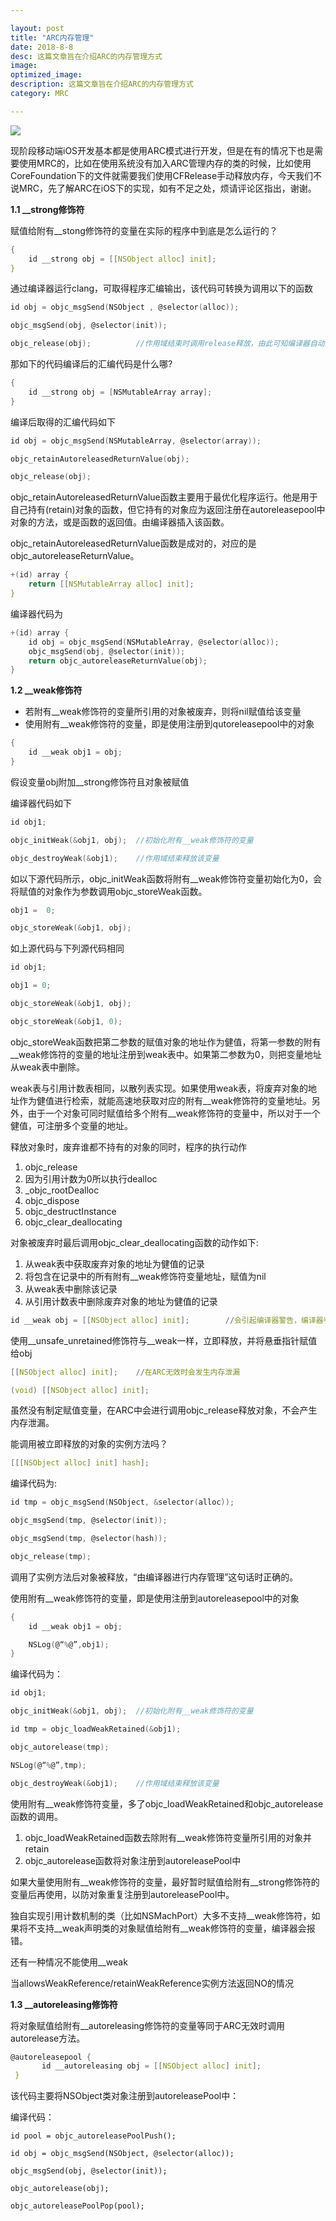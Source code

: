```yaml
---

layout: post
title: "ARC内存管理"
date: 2018-8-8
desc: 这篇文章旨在介绍ARC的内存管理方式
image: 
optimized_image: 
description: 这篇文章旨在介绍ARC的内存管理方式
category: MRC

---
```


![](../../../../assets/TitleImg/air_✈️.jpeg)

现阶段移动端iOS开发基本都是使用ARC模式进行开发，但是在有的情况下也是需要使用MRC的，比如在使用系统没有加入ARC管理内存的类的时候，比如使用CoreFoundation下的文件就需要我们使用CFRelease手动释放内存，今天我们不说MRC，先了解ARC在iOS下的实现，如有不足之处，烦请评论区指出，谢谢。

**1.1 __strong修饰符**

赋值给附有__stong修饰符的变量在实际的程序中到底是怎么运行的？

```c
{
	id __strong obj = [[NSObject alloc] init];
}
```

通过编译器运行clang，可取得程序汇编输出，该代码可转换为调用以下的函数

```c
id obj = objc_msgSend(NSObject , @selector(alloc));

objc_msgSend(obj, @selector(init));

objc_release(obj);			//作用域结束时调用release释放，由此可知编译器自动插入release
```

那如下的代码编译后的汇编代码是什么哪?

```c
{
	id __strong obj = [NSMutableArray array];
}
```

编译后取得的汇编代码如下

```c
id obj = objc_msgSend(NSMutableArray, @selector(array));

objc_retainAutoreleasedReturnValue(obj);

objc_release(obj);
```

objc_retainAutoreleasedReturnValue函数主要用于最优化程序运行。他是用于自己持有(retain)对象的函数，但它持有的对象应为返回注册在autoreleasepool中对象的方法，或是函数的返回值。由编译器插入该函数。

objc_retainAutoreleasedReturnValue函数是成对的，对应的是objc_autoreleaseReturnValue。

```c
+(id) array {
	return [[NSMutableArray alloc] init];
}
```

编译器代码为

```c
+(id) array {
	id obj = objc_msgSend(NSMutableArray, @selector(alloc));
	objc_msgSend(obj, @selector(init));
	return objc_autoreleaseReturnValue(obj);
}
```

**1.2 __weak修饰符**

- 若附有__weak修饰符的变量所引用的对象被废弃，则将nil赋值给该变量
- 使用附有__weak修饰符的变量，即是使用注册到qutoreleasepool中的对象

```c s
{
	id __weak obj1 = obj;
}
```

假设变量obj附加__strong修饰符且对象被赋值

编译器代码如下

```c
id obj1;

objc_initWeak(&obj1, obj);	//初始化附有__weak修饰符的变量

objc_destroyWeak(&obj1);	//作用域结束释放该变量
```



如以下源代码所示，objc_initWeak函数将附有__weak修饰符变量初始化为0，会将赋值的对象作为参数调用objc_storeWeak函数。

```c
obj1 =  0;

objc_storeWeak(&obj1, obj);
```

如上源代码与下列源代码相同

```c
id obj1;

obj1 = 0;

objc_storeWeak(&obj1, obj);

objc_storeWeak(&obj1, 0);
```

objc_storeWeak函数把第二参数的赋值对象的地址作为健值，将第一参数的附有__weak修饰符的变量的地址注册到weak表中。如果第二参数为0，则把变量地址从weak表中删除。

weak表与引用计数表相同，以散列表实现。如果使用weak表，将废弃对象的地址作为健值进行检索，就能高速地获取对应的附有__weak修饰符的变量地址。另外，由于一个对象可同时赋值给多个附有__weak修饰符的变量中，所以对于一个健值，可注册多个变量的地址。

释放对象时，废弃谁都不持有的对象的同时，程序的执行动作

1. objc_release
2. 因为引用计数为0所以执行dealloc
3. _objc_rootDealloc
4. objc_dispose
5. objc_destructInstance
6. objc_clear_deallocating

对象被废弃时最后调用objc_clear_deallocating函数的动作如下:

1. 从weak表中获取废弃对象的地址为健值的记录
2. 将包含在记录中的所有附有__weak修饰符变量地址，赋值为nil
3. 从weak表中删除该记录
4. 从引用计数表中删除废弃对象的地址为健值的记录

```c s
id __weak obj = [[NSObject alloc] init];  		//会引起编译器警告，编译器判断生成并持有的对象不能继续持有，调用objc_release立即释放掉，obj为nil。

```

使用__unsafe_unretained修饰符与__weak一样，立即释放，并将悬垂指针赋值给obj

```c
[[NSObject alloc] init];	//在ARC无效时会发生内存泄漏

(void) [[NSObject alloc] init];
```

虽然没有制定赋值变量，在ARC中会进行调用objc_release释放对象，不会产生内存泄漏。

能调用被立即释放的对象的实例方法吗？

```c
[[[NSObject alloc] init] hash];
```

编译代码为:

```c
id tmp = objc_msgSend(NSObject, &selector(alloc));

objc_msgSend(tmp, @selector(init));

objc_msgSend(tmp, @selector(hash));

objc_release(tmp);
```

调用了实例方法后对象被释放，“由编译器进行内存管理”这句话时正确的。

使用附有__weak修饰符的变量，即是使用注册到autoreleasepool中的对象

```c
{
	id __weak obj1 = obj;

	NSLog(@“%@”,obj1);
}
```

编译代码为：

```c
id obj1;

objc_initWeak(&obj1, obj);	//初始化附有__weak修饰符的变量

id tmp = objc_loadWeakRetained(&obj1);

objc_autorelease(tmp);

NSLog(@“%@”,tmp);

objc_destroyWeak(&obj1);	//作用域结束释放该变量
```

使用附有__weak修饰符变量，多了objc_loadWeakRetained和objc_autorelease函数的调用。

1. objc_loadWeakRetained函数去除附有__weak修饰符变量所引用的对象并retain
2. objc_autorelease函数将对象注册到autoreleasePool中



如果大量使用附有__weak修饰符的变量，最好暂时赋值给附有__strong修饰符的变量后再使用，以防对象重复注册到autoreleasePool中。

独自实现引用计数机制的类（比如NSMachPort）大多不支持__weak修饰符，如果将不支持__weak声明类的对象赋值给附有__weak修饰符的变量，编译器会报错。



还有一种情况不能使用__weak

当allowsWeakReference/retainWeakReference实例方法返回NO的情况

**1.3 __autoreleasing修饰符**

将对象赋值给附有__autoreleasing修饰符的变量等同于ARC无效时调用autorelease方法。

```c
@autoreleasepool {
       id __autoreleasing obj = [[NSObject alloc] init];
 }
```

该代码主要将NSObject类对象注册到autoreleasePool中：

编译代码：

```
id pool = objc_autoreleasePoolPush();

id obj = objc_msgSend(NSObject, @selector(alloc));

objc_msgSend(obj, @selector(init));

objc_autorelease(obj);

objc_autoreleasePoolPop(pool);
```

